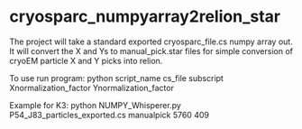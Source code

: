 # cryosparc_numpyarray2relion_star
The project will take a standard exported cryosparc_file.cs numpy array out. 
It will convert the X and Ys to manual_pick.star files for simple conversion of cryoEM particle X and Y picks into relion.

To use run program: 
python script_name   cs_file    subscript  Xnormalization_factor   Ynormalization_factor

Example for K3: python NUMPY_Whisperer.py P54_J83_particles_exported.cs manualpick 5760 409
  
